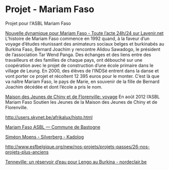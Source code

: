 # Projet - Mariam Faso
Projet pour l'ASBL Mariam Faso

[Nouvelle dynamique pour Mariam Faso - Toute l’acte 24h/24 sur Lavenir.net](http://www.lavenir.net/cnt/301142)
L’histoire de Mariam Faso commence en 1992 quand, à la faveur d’un voyage d’études réunissant des animateurs sociaux belges et burkinabés au Burkina Faso, Bernard Joachim y rencontre Alidou Sawadogo, le président de l’association Tar Wend Panga. Des échanges et des liens entre des travailleurs et des familles de chaque pays, ont débouché sur une coopération avec le projet de construction d’une école primaire dans le village de Leung. En 2000, des élèves de l’INDSé entrent dans la danse et vont porter ce projet et récoltent 12 395 euros pour le monter. C’est là que va naître Mariam Faso, le pays de Marie, en souvenir de la fille de Bernard Joachim décédée et dont l’école a pris le nom.

[Maison des Jeunes de Chiny et de Florenville: voyage](http://mjcf.be/projets/voyage)
En août 2012 l’ASBL Mariam Faso  Soutien les Jeunes de la Maison des Jeunes de Chiny et de Florenville.

http://users.skynet.be/afrikalux/histo.html

[Mariam Faso ASBL — Commune de Bastogne](http://www.bastogne.be/loisirs/bottin-des-associations/m/copy_of_mariam-faso-asbl)

[Siméon Moens - Silverberg - Kadolog](https://www.kadolog.com/fr/list/simeon-moens-silverberg)

http://www.esfbelgique.org/new/nos-projets/projets-passes/26-nos-projets-plus-anciens

[Tenneville: un réservoir d’eau pour Lengo au Burkina - nordeclair.be](http://mobile.nordeclair.be/1547900/article/2016-04-12/tenneville-un-reservoir-d-eau-pour-lengo-au-burkina)


